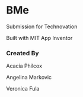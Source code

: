 # BMe
Submission for Technovation

Built with MIT App Inventor

### Created By
Acacia Philcox

Angelina Markovic

Veronica Fula
